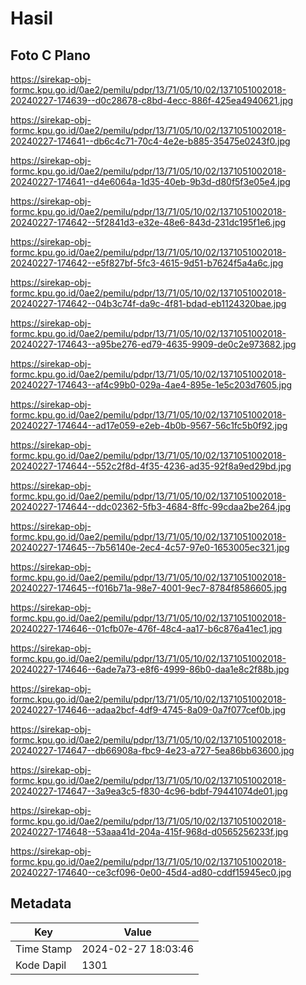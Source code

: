 # Hasil

## Foto C Plano

https://sirekap-obj-formc.kpu.go.id/0ae2/pemilu/pdpr/13/71/05/10/02/1371051002018-20240227-174639--d0c28678-c8bd-4ecc-886f-425ea4940621.jpg

https://sirekap-obj-formc.kpu.go.id/0ae2/pemilu/pdpr/13/71/05/10/02/1371051002018-20240227-174641--db6c4c71-70c4-4e2e-b885-35475e0243f0.jpg

https://sirekap-obj-formc.kpu.go.id/0ae2/pemilu/pdpr/13/71/05/10/02/1371051002018-20240227-174641--d4e6064a-1d35-40eb-9b3d-d80f5f3e05e4.jpg

https://sirekap-obj-formc.kpu.go.id/0ae2/pemilu/pdpr/13/71/05/10/02/1371051002018-20240227-174642--5f2841d3-e32e-48e6-843d-231dc195f1e6.jpg

https://sirekap-obj-formc.kpu.go.id/0ae2/pemilu/pdpr/13/71/05/10/02/1371051002018-20240227-174642--e5f827bf-5fc3-4615-9d51-b7624f5a4a6c.jpg

https://sirekap-obj-formc.kpu.go.id/0ae2/pemilu/pdpr/13/71/05/10/02/1371051002018-20240227-174642--04b3c74f-da9c-4f81-bdad-eb1124320bae.jpg

https://sirekap-obj-formc.kpu.go.id/0ae2/pemilu/pdpr/13/71/05/10/02/1371051002018-20240227-174643--a95be276-ed79-4635-9909-de0c2e973682.jpg

https://sirekap-obj-formc.kpu.go.id/0ae2/pemilu/pdpr/13/71/05/10/02/1371051002018-20240227-174643--af4c99b0-029a-4ae4-895e-1e5c203d7605.jpg

https://sirekap-obj-formc.kpu.go.id/0ae2/pemilu/pdpr/13/71/05/10/02/1371051002018-20240227-174644--ad17e059-e2eb-4b0b-9567-56c1fc5b0f92.jpg

https://sirekap-obj-formc.kpu.go.id/0ae2/pemilu/pdpr/13/71/05/10/02/1371051002018-20240227-174644--552c2f8d-4f35-4236-ad35-92f8a9ed29bd.jpg

https://sirekap-obj-formc.kpu.go.id/0ae2/pemilu/pdpr/13/71/05/10/02/1371051002018-20240227-174644--ddc02362-5fb3-4684-8ffc-99cdaa2be264.jpg

https://sirekap-obj-formc.kpu.go.id/0ae2/pemilu/pdpr/13/71/05/10/02/1371051002018-20240227-174645--7b56140e-2ec4-4c57-97e0-1653005ec321.jpg

https://sirekap-obj-formc.kpu.go.id/0ae2/pemilu/pdpr/13/71/05/10/02/1371051002018-20240227-174645--f016b71a-98e7-4001-9ec7-8784f8586605.jpg

https://sirekap-obj-formc.kpu.go.id/0ae2/pemilu/pdpr/13/71/05/10/02/1371051002018-20240227-174646--01cfb07e-476f-48c4-aa17-b6c876a41ec1.jpg

https://sirekap-obj-formc.kpu.go.id/0ae2/pemilu/pdpr/13/71/05/10/02/1371051002018-20240227-174646--6ade7a73-e8f6-4999-86b0-daa1e8c2f88b.jpg

https://sirekap-obj-formc.kpu.go.id/0ae2/pemilu/pdpr/13/71/05/10/02/1371051002018-20240227-174646--adaa2bcf-4df9-4745-8a09-0a7f077cef0b.jpg

https://sirekap-obj-formc.kpu.go.id/0ae2/pemilu/pdpr/13/71/05/10/02/1371051002018-20240227-174647--db66908a-fbc9-4e23-a727-5ea86bb63600.jpg

https://sirekap-obj-formc.kpu.go.id/0ae2/pemilu/pdpr/13/71/05/10/02/1371051002018-20240227-174647--3a9ea3c5-f830-4c96-bdbf-79441074de01.jpg

https://sirekap-obj-formc.kpu.go.id/0ae2/pemilu/pdpr/13/71/05/10/02/1371051002018-20240227-174648--53aaa41d-204a-415f-968d-d0565256233f.jpg

https://sirekap-obj-formc.kpu.go.id/0ae2/pemilu/pdpr/13/71/05/10/02/1371051002018-20240227-174640--ce3cf096-0e00-45d4-ad80-cddf15945ec0.jpg


## Metadata

| Key        | Value               |
| ---------- | ------------------- |
| Time Stamp | 2024-02-27 18:03:46 |
| Kode Dapil | 1301                |



